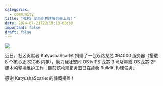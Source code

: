 ```yaml
---
categories:
  - community
title: "MIPS 龙芯新构建服务器上线！"
date: 2024-07-21T22:19:13-08:00
important: false
draft: false
---
```

![](/assets/news/katyusha-mips.png)

近日，社区贡献者 KatyushaScarlet 捐赠了一台双路龙芯 3B4000 服务器（搭载 8 个核心及 32GiB 内存），助力我社安同 OS MIPS 龙芯 3 号及星霞 OS 龙芯 2F 版本的移植维护工作；目前该构建服务器已在接收 BuildIt! 构建任务。

感谢 KatyushaScarlet 的慷慨捐赠！
